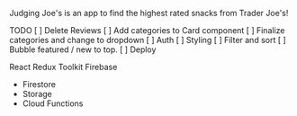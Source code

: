 Judging Joe's is an app to find the highest rated snacks from Trader Joe's!

TODO
[ ] Delete Reviews
[ ] Add categories to Card component
[ ] Finalize categories and change to dropdown
[ ] Auth
[ ] Styling
[ ] Filter and sort
[ ] Bubble featured / new to top.
[ ] Deploy

React
Redux Toolkit
Firebase
  - Firestore
  - Storage
  - Cloud Functions
